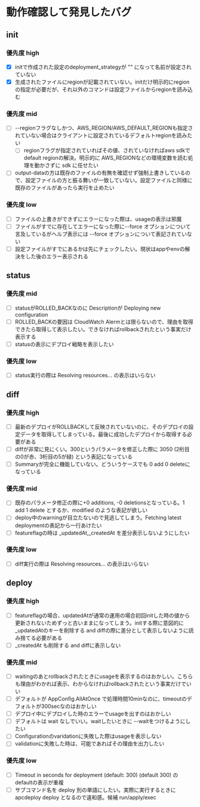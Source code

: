 # 動作確認して発見したバグ

## init

### 優先度 high

- [x] initで作成された設定のdeployment_strategyが "" になって名前が設定されていない
- [x] 生成されたファイルにregionが記載されていない。initだけ明示的にregionの指定が必要だが、それ以外のコマンドは設定ファイルからregionを読み込む

### 優先度 mid

- [ ] --regionフラグなしかつ、AWS_REGION/AWS_DEFAULT_REGIONも指定されていない場合はクライアントに設定されているデフォルトregionを読みたい
  - [ ] regionフラグが指定されていればその値、されていなければaws sdkでdefault regionの解決。明示的に AWS_REGIONなどの環境変数を読む処理を動かさずに sdk に任せたい
- [ ] output-dataの方は既存のファイルの有無を確認せず強制上書きしているので、設定ファイルの方と振る舞いが一致していない。設定ファイルと同様に既存のファイルがあったら実行を止めたい

### 優先度 low

- [ ] ファイルの上書きができずにエラーになった際は、usageの表示は邪魔
- [ ] ファイルがすでに存在してエラーになった際に--force オプションについて言及しているがヘルプ表示には --force オプションについて表記されていない
- [ ] 設定ファイルがすでにあるかは先にチェックしたい。現状はappやenvの解決をした後のエラー表示される

## status

### 優先度 mid

- [ ] statusがROLLED_BACKなのに Descriptionが Deploying new configuration
- [ ] ROLLED_BACKの要因は CloudWatch Alermとは限らないので、理由を取得できたら取得して表示したい。できなければrollbackされたという事実だけ表示する
- [ ] statusの表示にデプロイ戦略を表示したい

### 優先度 low

- [ ] status実行の際は Resolving resources... の表示はいらない

## diff

### 優先度 high

- [ ] 最新のデプロイがROLLBACKして反映されていないのに、そのデプロイの設定データを取得してしまっている。最後に成功したデプロイから取得する必要がある
- [ ] diffが非常に見にくい。300というパラメータを修正した際に 3050 (2桁目の0が赤、3桁目の5が緑) という表記になっている
- [ ] Summaryが完全に機能していない。どういうケースでも 0 add 0 deleteになっている

### 優先度 mid

- [ ] 既存のパラメータ修正の際に+0 additions, -0 deletionsとなっている。1 add 1 delete とするか、modified のような表記が欲しい
- [ ] deploy中のwarningが目立たないので見逃してしまう。Fetching latest deploymentの表記から一行あけたい
- [ ] featureflagの時は _updatedAt,_createdAt を差分表示しないようにしたい

### 優先度 low

- [ ] diff実行の際は Resolving resources... の表示はいらない

## deploy

### 優先度 high

- [ ] featureflagの場合、updatedAtが通常の運用の場合初回initした時の値から更新されないためずっと古いままになってしまう。initする際に意図的に_updatedAtのキーを削除する and diffの際に差分として表示しないように読み捨てる必要がある
- [ ] _createdAt も削除する and diffに表示しない

### 優先度 mid

- [ ] waitingのあとrollbackされたときにusageを表示するのはおかしい。こちらも理由がわかれば表示、わからなければrollbackされたという事実だけでいい
- [ ] デフォルトが AppConfig.AllAtOnce で処理時間10minなのに、timeoutのデフォルトが300secなのはおかしい
- [ ] デプロイ中にデプロイした時のエラーでusageを出すのはおかしい
- [ ] デフォルトは wait なしでいい。waitしたいときに --waitをつけるようにしたい
- [ ] Configurationのvaridationに失敗した際はusageを表示しない
- [ ] validationに失敗した時は、可能であればその理由を出力したい

### 優先度 low

- [ ] Timeout in seconds for deployment (default: 300) (default 300) のdefaultの表示が重複
- [ ] サブコマンド名を deploy 別の単語にしたい。実際に実行するときに apcdeploy deploy となるので違和感。候補 run/apply/exec
